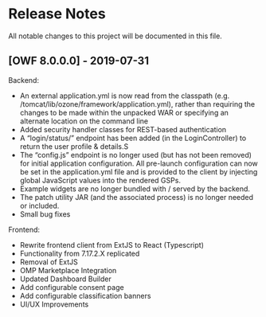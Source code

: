 # Release Notes
All notable changes to this project will be documented in this file.

## [OWF 8.0.0.0] - 2019-07-31

Backend:
* An external application.yml is now read from the classpath (e.g. /tomcat/lib/ozone/framework/application.yml), rather than requiring the changes to be made within the unpacked WAR or specifying an alternate location on the command line
* Added security handler classes for REST-based authentication
* A “login/status/” endpoint has been added (in the LoginController) to return the user profile & details.S
* The “config.js” endpoint is no longer used (but has not been removed) for initial application configuration. All pre-launch configuration can now be set in the application.yml file and is provided to the client by injecting global JavaScript values into the rendered GSPs.
* Example widgets are no longer bundled with / served by the backend. 
* The patch utility JAR (and the associated process) is no longer needed or included.
* Small bug fixes

Frontend:
* Rewrite frontend client from ExtJS to React (Typescript)
* Functionality from 7.17.2.X replicated
* Removal of ExtJS
* OMP Marketplace Integration
* Updated Dashboard Builder
* Add configurable consent page
* Add configurable classification banners
* UI/UX Improvements